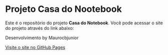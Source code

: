 # Projeto Casa do Nootebook

Este é o repositório do projeto **Casa do Notebook**. Você pode acessar o site do projeto através do link abaixo:

Desenvolvimento by Maurocbjunior

[Visite o site no GitHub Pages]( https://maurocbjunior.github.io/CasaDoNotebook/)
